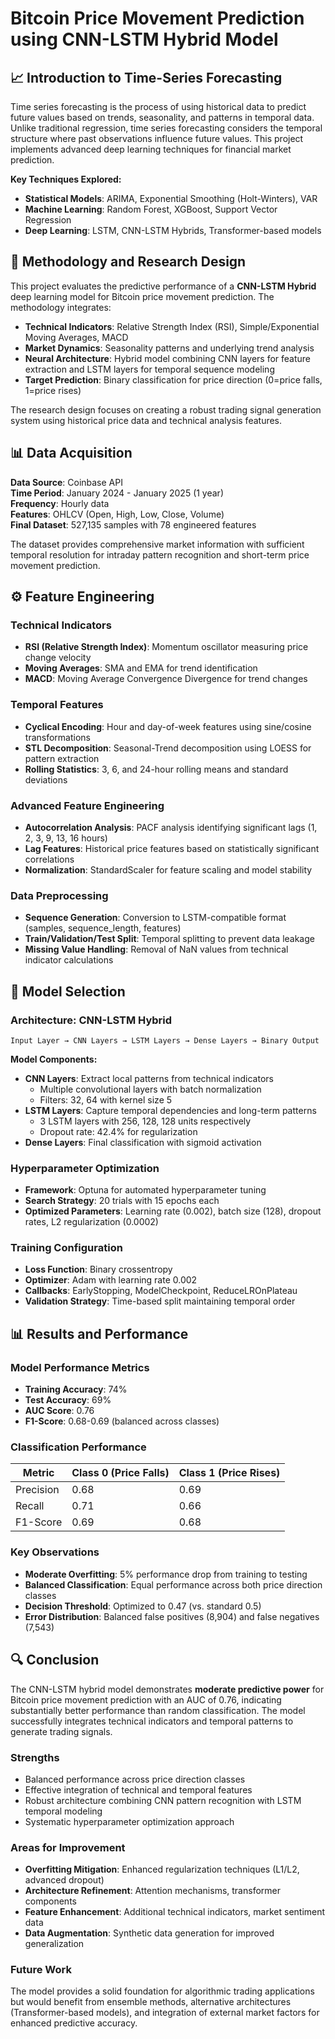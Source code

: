 # Bitcoin Price Movement Prediction using CNN-LSTM Hybrid Model

## 📈 Introduction to Time-Series Forecasting

Time series forecasting is the process of using historical data to predict future values based on trends, seasonality, and patterns in temporal data. Unlike traditional regression, time series forecasting considers the temporal structure where past observations influence future values. This project implements advanced deep learning techniques for financial market prediction.

**Key Techniques Explored:**
- **Statistical Models**: ARIMA, Exponential Smoothing (Holt-Winters), VAR
- **Machine Learning**: Random Forest, XGBoost, Support Vector Regression
- **Deep Learning**: LSTM, CNN-LSTM Hybrids, Transformer-based models

## 🔬 Methodology and Research Design

This project evaluates the predictive performance of a **CNN-LSTM Hybrid** deep learning model for Bitcoin price movement prediction. The methodology integrates:

- **Technical Indicators**: Relative Strength Index (RSI), Simple/Exponential Moving Averages, MACD
- **Market Dynamics**: Seasonality patterns and underlying trend analysis
- **Neural Architecture**: Hybrid model combining CNN layers for feature extraction and LSTM layers for temporal sequence modeling
- **Target Prediction**: Binary classification for price direction (0=price falls, 1=price rises)

The research design focuses on creating a robust trading signal generation system using historical price data and technical analysis features.

## 📊 Data Acquisition

**Data Source**: Coinbase API  
**Time Period**: January 2024 - January 2025 (1 year)  
**Frequency**: Hourly data  
**Features**: OHLCV (Open, High, Low, Close, Volume)  
**Final Dataset**: 527,135 samples with 78 engineered features

The dataset provides comprehensive market information with sufficient temporal resolution for intraday pattern recognition and short-term price movement prediction.

## ⚙️ Feature Engineering

### Technical Indicators
- **RSI (Relative Strength Index)**: Momentum oscillator measuring price change velocity
- **Moving Averages**: SMA and EMA for trend identification
- **MACD**: Moving Average Convergence Divergence for trend changes

### Temporal Features
- **Cyclical Encoding**: Hour and day-of-week features using sine/cosine transformations
- **STL Decomposition**: Seasonal-Trend decomposition using LOESS for pattern extraction
- **Rolling Statistics**: 3, 6, and 24-hour rolling means and standard deviations

### Advanced Feature Engineering
- **Autocorrelation Analysis**: PACF analysis identifying significant lags (1, 2, 3, 9, 13, 16 hours)
- **Lag Features**: Historical price features based on statistically significant correlations
- **Normalization**: StandardScaler for feature scaling and model stability

### Data Preprocessing
- **Sequence Generation**: Conversion to LSTM-compatible format (samples, sequence_length, features)
- **Train/Validation/Test Split**: Temporal splitting to prevent data leakage
- **Missing Value Handling**: Removal of NaN values from technical indicator calculations

## 🤖 Model Selection

### Architecture: CNN-LSTM Hybrid
```
Input Layer → CNN Layers → LSTM Layers → Dense Layers → Binary Output
```

**Model Components:**
- **CNN Layers**: Extract local patterns from technical indicators
  - Multiple convolutional layers with batch normalization
  - Filters: 32, 64 with kernel size 5
- **LSTM Layers**: Capture temporal dependencies and long-term patterns
  - 3 LSTM layers with 256, 128, 128 units respectively
  - Dropout rate: 42.4% for regularization
- **Dense Layers**: Final classification with sigmoid activation

### Hyperparameter Optimization
- **Framework**: Optuna for automated hyperparameter tuning
- **Search Strategy**: 20 trials with 15 epochs each
- **Optimized Parameters**: Learning rate (0.002), batch size (128), dropout rates, L2 regularization (0.0002)

### Training Configuration
- **Loss Function**: Binary crossentropy
- **Optimizer**: Adam with learning rate 0.002
- **Callbacks**: EarlyStopping, ModelCheckpoint, ReduceLROnPlateau
- **Validation Strategy**: Time-based split maintaining temporal order

## 📊 Results and Performance

### Model Performance Metrics
- **Training Accuracy**: 74%
- **Test Accuracy**: 69%
- **AUC Score**: 0.76
- **F1-Score**: 0.68-0.69 (balanced across classes)

### Classification Performance
| Metric | Class 0 (Price Falls) | Class 1 (Price Rises) |
|--------|----------------------|----------------------|
| Precision | 0.68 | 0.69 |
| Recall | 0.71 | 0.66 |
| F1-Score | 0.69 | 0.68 |

### Key Observations
- **Moderate Overfitting**: 5% performance drop from training to testing
- **Balanced Classification**: Equal performance across both price direction classes
- **Decision Threshold**: Optimized to 0.47 (vs. standard 0.5)
- **Error Distribution**: Balanced false positives (8,904) and false negatives (7,543)

## 🔍 Conclusion

The CNN-LSTM hybrid model demonstrates **moderate predictive power** for Bitcoin price movement prediction with an AUC of 0.76, indicating substantially better performance than random classification. The model successfully integrates technical indicators and temporal patterns to generate trading signals.

### Strengths
- Balanced performance across price direction classes
- Effective integration of technical and temporal features
- Robust architecture combining CNN pattern recognition with LSTM temporal modeling
- Systematic hyperparameter optimization approach

### Areas for Improvement
- **Overfitting Mitigation**: Enhanced regularization techniques (L1/L2, advanced dropout)
- **Architecture Refinement**: Attention mechanisms, transformer components
- **Feature Enhancement**: Additional technical indicators, market sentiment data
- **Data Augmentation**: Synthetic data generation for improved generalization

### Future Work
The model provides a solid foundation for algorithmic trading applications but would benefit from ensemble methods, alternative architectures (Transformer-based models), and integration of external market factors for enhanced predictive accuracy.
